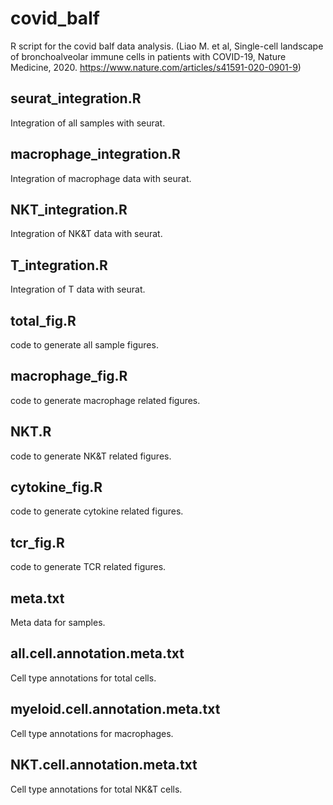 # covid_balf
R script for the covid balf data analysis. (Liao M. et al, Single-cell landscape of bronchoalveolar immune cells in patients with COVID-19, Nature Medicine, 2020. https://www.nature.com/articles/s41591-020-0901-9)

## seurat_integration.R
Integration of all samples with seurat.
## macrophage_integration.R
Integration of macrophage data with seurat.
## NKT_integration.R
Integration of NK&T data with seurat.
## T_integration.R
Integration of T data with seurat.
## total_fig.R
code to generate all sample figures.
## macrophage_fig.R
code to generate macrophage related figures.
## NKT.R
code to generate NK&T related figures.
## cytokine_fig.R
code to generate cytokine related figures.
## tcr_fig.R
code to generate TCR related figures.
## meta.txt
Meta data for samples.
## all.cell.annotation.meta.txt
Cell type annotations for total cells.
## myeloid.cell.annotation.meta.txt
Cell type annotations for macrophages.
## NKT.cell.annotation.meta.txt
Cell type annotations for total NK&T cells.
